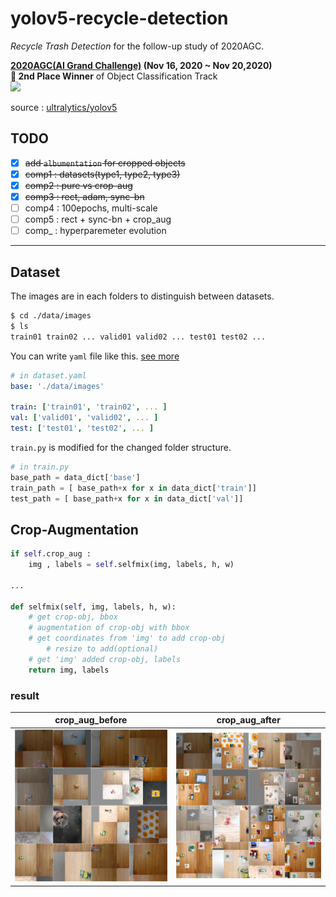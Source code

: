 # yolov5-recycle-detection
*Recycle Trash Detection* for the follow-up study of 2020AGC.  

**[2020AGC(AI Grand Challenge)](http://www.ai-challenge.kr) (Nov 16, 2020  ~ Nov 20,2020)**  
**🥈 2nd Place Winner** of Object Classification Track  
<img src =https://user-images.githubusercontent.com/52495256/102849932-8e987180-445b-11eb-8728-96b52d696c5f.png width="40%"/>  

source : [ultralytics/yolov5](https://github.com/ultralytics/yolov5)



## TODO 
- [x] ~~add `albumentation` for cropped objects~~  
- [x] ~~comp1 : datasets(type1, type2, type3)~~
- [x] ~~comp2 : pure vs crop-aug~~
- [x] ~~comp3 : rect, adam, sync-bn~~
- [ ] comp4 : 100epochs, multi-scale
- [ ] comp5 : rect + sync-bn + crop_aug
- [ ] comp_ : hyperparemeter evolution

---

## Dataset
The images are in each folders to distinguish between datasets.
```sh
$ cd ./data/images
$ ls 
train01 train02 ... valid01 valid02 ... test01 test02 ...
```
You can write `yaml` file like this. [see more](https://github.com/heechul-knu/yolov5-recycle-detection/tree/master/data)

```yaml
# in dataset.yaml
base: './data/images'

train: ['train01', 'train02', ... ]
val: ['valid01', 'valid02', ... ]
test: ['test01', 'test02', ... ]
```
`train.py` is modified for the changed folder structure. 
```python
# in train.py
base_path = data_dict['base']
train_path = [ base_path+x for x in data_dict['train']]
test_path = [ base_path+x for x in data_dict['val']]
```


## Crop-Augmentation
```python
if self.crop_aug :
    img , labels = self.selfmix(img, labels, h, w)

...

def selfmix(self, img, labels, h, w):
    # get crop-obj, bbox
    # augmentation of crop-obj with bbox
    # get coordinates from 'img' to add crop-obj
        # resize to add(optional)
    # get 'img' added crop-obj, labels 
    return img, labels
```  
### result
crop_aug_before          |  crop_aug_after
:-------------------------:|:-------------------------:
<img src="./asset/crop_aug_before.jpg"/>  |  <img src="./asset/crop_aug_after.jpg"/>